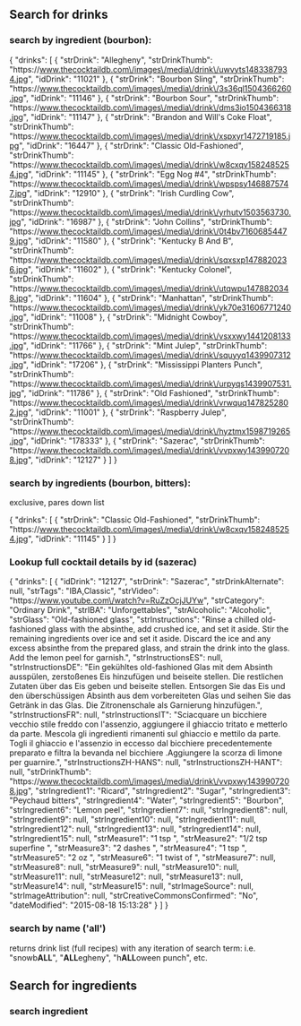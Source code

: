 ## Search for drinks

### search by ingredient (bourbon):

{
  "drinks": [
    {
      "strDrink": "Allegheny",
      "strDrinkThumb": "https:\/\/www.thecocktaildb.com\/images\/media\/drink\/uwvyts1483387934.jpg",
      "idDrink": "11021"
    },
    {
      "strDrink": "Bourbon Sling",
      "strDrinkThumb": "https:\/\/www.thecocktaildb.com\/images\/media\/drink\/3s36ql1504366260.jpg",
      "idDrink": "11146"
    },
    {
      "strDrink": "Bourbon Sour",
      "strDrinkThumb": "https:\/\/www.thecocktaildb.com\/images\/media\/drink\/dms3io1504366318.jpg",
      "idDrink": "11147"
    },
    {
      "strDrink": "Brandon and Will's Coke Float",
      "strDrinkThumb": "https:\/\/www.thecocktaildb.com\/images\/media\/drink\/xspxyr1472719185.jpg",
      "idDrink": "16447"
    },
    {
      "strDrink": "Classic Old-Fashioned",
      "strDrinkThumb": "https:\/\/www.thecocktaildb.com\/images\/media\/drink\/w8cxqv1582485254.jpg",
      "idDrink": "11145"
    },
    {
      "strDrink": "Egg Nog #4",
      "strDrinkThumb": "https:\/\/www.thecocktaildb.com\/images\/media\/drink\/wpspsy1468875747.jpg",
      "idDrink": "12910"
    },
    {
      "strDrink": "Irish Curdling Cow",
      "strDrinkThumb": "https:\/\/www.thecocktaildb.com\/images\/media\/drink\/yrhutv1503563730.jpg",
      "idDrink": "16987"
    },
    {
      "strDrink": "John Collins",
      "strDrinkThumb": "https:\/\/www.thecocktaildb.com\/images\/media\/drink\/0t4bv71606854479.jpg",
      "idDrink": "11580"
    },
    {
      "strDrink": "Kentucky B And B",
      "strDrinkThumb": "https:\/\/www.thecocktaildb.com\/images\/media\/drink\/sqxsxp1478820236.jpg",
      "idDrink": "11602"
    },
    {
      "strDrink": "Kentucky Colonel",
      "strDrinkThumb": "https:\/\/www.thecocktaildb.com\/images\/media\/drink\/utqwpu1478820348.jpg",
      "idDrink": "11604"
    },
    {
      "strDrink": "Manhattan",
      "strDrinkThumb": "https:\/\/www.thecocktaildb.com\/images\/media\/drink\/yk70e31606771240.jpg",
      "idDrink": "11008"
    },
    {
      "strDrink": "Midnight Cowboy",
      "strDrinkThumb": "https:\/\/www.thecocktaildb.com\/images\/media\/drink\/vsxxwy1441208133.jpg",
      "idDrink": "11766"
    },
    {
      "strDrink": "Mint Julep",
      "strDrinkThumb": "https:\/\/www.thecocktaildb.com\/images\/media\/drink\/squyyq1439907312.jpg",
      "idDrink": "17206"
    },
    {
      "strDrink": "Mississippi Planters Punch",
      "strDrinkThumb": "https:\/\/www.thecocktaildb.com\/images\/media\/drink\/urpyqs1439907531.jpg",
      "idDrink": "11786"
    },
    {
      "strDrink": "Old Fashioned",
      "strDrinkThumb": "https:\/\/www.thecocktaildb.com\/images\/media\/drink\/vrwquq1478252802.jpg",
      "idDrink": "11001"
    },
    {
      "strDrink": "Raspberry Julep",
      "strDrinkThumb": "https:\/\/www.thecocktaildb.com\/images\/media\/drink\/hyztmx1598719265.jpg",
      "idDrink": "178333"
    },
    {
      "strDrink": "Sazerac",
      "strDrinkThumb": "https:\/\/www.thecocktaildb.com\/images\/media\/drink\/vvpxwy1439907208.jpg",
      "idDrink": "12127"
    }
  ]
}


### search by ingredients (bourbon, bitters):
exclusive, pares down list

{
  "drinks": [
    {
      "strDrink": "Classic Old-Fashioned",
      "strDrinkThumb": "https:\/\/www.thecocktaildb.com\/images\/media\/drink\/w8cxqv1582485254.jpg",
      "idDrink": "11145"
    }
  ]
}


### Lookup full cocktail details by id (sazerac)

{
  "drinks": [
    {
      "idDrink": "12127",
      "strDrink": "Sazerac",
      "strDrinkAlternate": null,
      "strTags": "IBA,Classic",
      "strVideo": "https:\/\/www.youtube.com\/watch?v=RuZzOcjJUYw",
      "strCategory": "Ordinary Drink",
      "strIBA": "Unforgettables",
      "strAlcoholic": "Alcoholic",
      "strGlass": "Old-fashioned glass",
      "strInstructions": "Rinse a chilled old-fashioned glass with the absinthe, add crushed ice, and set it aside. Stir the remaining ingredients over ice and set it aside. Discard the ice and any excess absinthe from the prepared glass, and strain the drink into the glass. Add the lemon peel for garnish.",
      "strInstructionsES": null,
      "strInstructionsDE": "Ein gekühltes old-fashioned Glas mit dem Absinth ausspülen, zerstoßenes Eis hinzufügen und beiseite stellen. Die restlichen Zutaten über das Eis geben und beiseite stellen. Entsorgen Sie das Eis und den überschüssigen Absinth aus dem vorbereiteten Glas und seihen Sie das Getränk in das Glas. Die Zitronenschale als Garnierung hinzufügen.",
      "strInstructionsFR": null,
      "strInstructionsIT": "Sciacquare un bicchiere vecchio stile freddo con l'assenzio, aggiungere il ghiaccio tritato e metterlo da parte. Mescola gli ingredienti rimanenti sul ghiaccio e mettilo da parte. Togli il ghiaccio e l'assenzio in eccesso dal bicchiere precedentemente preparato e filtra la bevanda nel bicchiere .Aggiungere la scorza di limone per guarnire.",
      "strInstructionsZH-HANS": null,
      "strInstructionsZH-HANT": null,
      "strDrinkThumb": "https:\/\/www.thecocktaildb.com\/images\/media\/drink\/vvpxwy1439907208.jpg",
      "strIngredient1": "Ricard",
      "strIngredient2": "Sugar",
      "strIngredient3": "Peychaud bitters",
      "strIngredient4": "Water",
      "strIngredient5": "Bourbon",
      "strIngredient6": "Lemon peel",
      "strIngredient7": null,
      "strIngredient8": null,
      "strIngredient9": null,
      "strIngredient10": null,
      "strIngredient11": null,
      "strIngredient12": null,
      "strIngredient13": null,
      "strIngredient14": null,
      "strIngredient15": null,
      "strMeasure1": "1 tsp ",
      "strMeasure2": "1\/2 tsp superfine ",
      "strMeasure3": "2 dashes ",
      "strMeasure4": "1 tsp ",
      "strMeasure5": "2 oz ",
      "strMeasure6": "1 twist of ",
      "strMeasure7": null,
      "strMeasure8": null,
      "strMeasure9": null,
      "strMeasure10": null,
      "strMeasure11": null,
      "strMeasure12": null,
      "strMeasure13": null,
      "strMeasure14": null,
      "strMeasure15": null,
      "strImageSource": null,
      "strImageAttribution": null,
      "strCreativeCommonsConfirmed": "No",
      "dateModified": "2015-08-18 15:13:28"
    }
  ]
}

### search by name ('all')

returns drink list (full recipes) with any iteration of search term: i.e. "snowb**ALL**", "**ALL**egheny", "h**ALL**oween punch", etc.

## Search for ingredients

### search ingredient